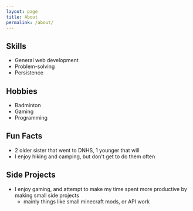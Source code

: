 ```yaml
---
layout: page
title: About
permalink: /about/
---
```


## Skills
- General web development
- Problem-solving
- Persistence

## Hobbies
- Badminton
- Gaming
- Programming

## Fun Facts
- 2 older sister that went to DNHS, 1 younger that will
- I enjoy hiking and camping, but don't get to do them often

## Side Projects
- I enjoy gaming, and attempt to make my time spent more productive by making small side projects
    - mainly things like small minecraft mods, or API work